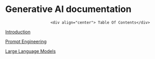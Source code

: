 # Generative AI documentation

                        <div align="center"> Table Of Contents</div>
[Introduction](./topics/introduction.md)

[Prompt Engineering](./topics/prompt_engineering.md)

[Large Language Models](./topics/LLM.md)
